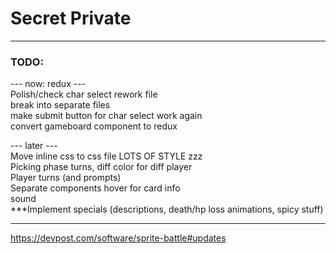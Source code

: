 # Secret Private  
  
--------------------------------------------------------  
  
### TODO:  
--- now: redux ---  
Polish/check char select rework file  
break into separate files  
make submit button for char select work again  
convert gameboard component to redux  
  
--- later ---  
Move inline css to css file
LOTS OF STYLE zzz  
Picking phase turns, diff color for diff player  
Player turns (and prompts)  
Separate components
hover for card info  
sound  
***Implement specials (descriptions, death/hp loss animations, spicy stuff)  
  
--------------------------------------------------------     
    
https://devpost.com/software/sprite-battle#updates